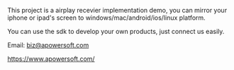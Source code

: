 This project is a airplay recevier implementation demo, you can mirror your iphone or ipad's screen to windows/mac/android/ios/linux platform.

You can use the sdk to develop your own products, just connect us easily.

Email: biz@apowersoft.com

https://www.apowersoft.com/

